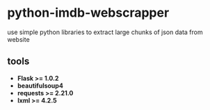 # python-imdb-webscrapper
use simple python libraries to extract large chunks of json data from website

## tools
- **Flask >= 1.0.2**
- **beautifulsoup4**
- **requests >= 2.21.0**
- **lxml >= 4.2.5**
